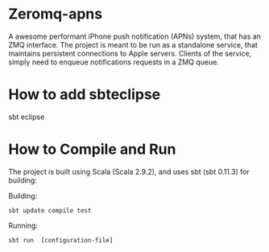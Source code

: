 Zeromq-apns
===========

A awesome performant iPhone push notification (APNs) system, that has an ZMQ interface.
The project is meant to be run as a standalone service, that maintains
persistent connections to Apple servers.  Clients of the service, simply need
to enqueue notifications requests in a ZMQ queue.

How to add sbteclipse
=========================
sbt eclipse 

How to Compile and Run
=========================

The project is built using Scala (Scala 2.9.2), and uses sbt (sbt 0.11.3) for building:

Building:

    sbt update compile test

Running:

    sbt run  [configuration-file]